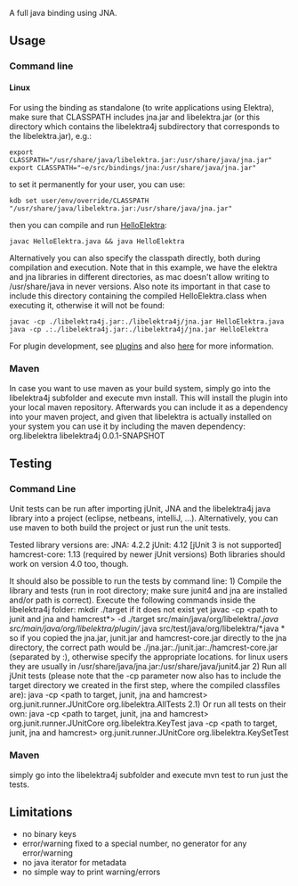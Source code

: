A full java binding using JNA.

## Usage ##

### Command line ###

#### Linux ####
For using the binding as standalone (to write applications using Elektra),
make sure that CLASSPATH includes jna.jar and libelektra.jar (or this directory
which contains the libelektra4j subdirectory that corresponds to the libelektra.jar), e.g.:

    export CLASSPATH="/usr/share/java/libelektra.jar:/usr/share/java/jna.jar"
    export CLASSPATH="~e/src/bindings/jna:/usr/share/java/jna.jar"

to set it permanently for your user, you can use:

    kdb set user/env/override/CLASSPATH "/usr/share/java/libelektra.jar:/usr/share/java/jna.jar"

then you can compile and run [HelloElektra](HelloElektra.java):

    javac HelloElektra.java && java HelloElektra

Alternatively you can also specify the classpath directly, both during compilation and execution. Note that in this example, we have the elektra and jna libraries in different directories, as mac doesn't allow writing to /usr/share/java in never versions. Also note its important in that case to include this directory containing the compiled HelloElektra.class when executing it, otherwise it will not be found:

	javac -cp ./libelektra4j.jar:./libelektra4j/jna.jar HelloElektra.java
	java -cp .:./libelektra4j.jar:./libelektra4j/jna.jar HelloElektra

For plugin development, see [plugins](libelektra4j/plugin)
and also [here](/src/plugins/jni) for more information.

### Maven ###

In case you want to use maven as your build system, simply go into the libelektra4j subfolder and execute mvn install. This will install the plugin into your local maven repository. Afterwards you can include it as a dependency into your maven project, and given that libelektra is actually installed on your system you can use it by including the maven dependency:
	<groupId>org.libelektra</groupId>
	<artifactId>libelektra4j</artifactId>
	<version>0.0.1-SNAPSHOT</version>

## Testing ##

### Command Line ###

Unit tests can be run after importing jUnit, JNA and the libelektra4j java library into a project (eclipse, netbeans, intelliJ, ...). Alternatively, you can use maven to both build the project or just run the unit tests.

Tested library versions are:
	JNA: 4.2.2
	jUnit: 4.12 [jUnit 3 is not supported]
	hamcrest-core: 1.13 (required by newer jUnit versions)
	Both libraries should work on version 4.0 too, though.

It should also be possible to run the tests by command line:
	1) Compile the library and tests (run in root directory; make sure junit4 and jna are installed and/or path is correct). Execute the following commands inside the libelektra4j folder:
		mkdir ./target if it does not exist yet
		javac -cp <path to junit and jna and hamcrest*> -d ./target src/main/java/org/libelektra/*.java src/main/java/org/libelektra/plugin/*.java src/test/java/org/libelektra/*.java
		* so if you copied the jna.jar, junit.jar and hamcrest-core.jar directly to the jna directory, the correct path would be ./jna.jar:./junit.jar:./hamcrest-core.jar (separated by :), otherwise specify the appropriate locations.
		for linux users they are usually in /usr/share/java/jna.jar:/usr/share/java/junit4.jar
	2) Run all jUnit tests (please note that the -cp parameter now also has to include the target directory we created in the first step, where the compiled classfiles are):
		java -cp <path to target, junit, jna and hamcrest> org.junit.runner.JUnitCore org.libelektra.AllTests
	2.1) Or run all tests on their own:
		java -cp <path to target, junit, jna and hamcrest> org.junit.runner.JUnitCore org.libelektra.KeyTest
		java -cp <path to target, junit, jna and hamcrest> org.junit.runner.JUnitCore org.libelektra.KeySetTest

### Maven ###

simply go into the libelektra4j subfolder and execute mvn test to run just the tests.

## Limitations ##

- no binary keys
- error/warning fixed to a special number, no generator for any
  error/warning
- no java iterator for metadata
- no simple way to print warning/errors
